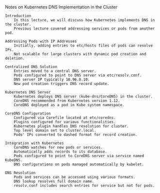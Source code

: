Notes on Kubernetes DNS Implementation in the Cluster

    Introduction
        In this lecture, we will discuss how Kubernetes implements DNS in the cluster.
        Previous lecture covered addressing services or pods from another pod.

    Addressing Pods with IP Addresses
        Initially, adding entries to etc/hosts files of pods can resolve IPs.
        Not scalable for large clusters with dynamic pod creation and deletion.

    Centralized DNS Solution
        Entries moved to a central DNS server.
        Pods configured to point to DNS server via etc/resolv.conf.
        DNS server IP typically 10.96.0.10.
        New pod creation triggers DNS record update.

    Kubernetes DNS Server
        Kubernetes deploys DNS server (kube-dns/CoreDNS) in the cluster.
        CoreDNS recommended from Kubernetes version 1.12.
        CoreDNS deployed as a pod in Kube system namespace.

    CoreDNS Configuration
        Configured via Corefile located at etc/coredns.
        Plugins configured for various functionalities.
        Kubernetes plugin handles DNS resolution for cluster.
        Top level domain set to cluster.local.
        Pods' IPs converted to dashed format for record creation.

    Integration with Kubernetes
        CoreDNS watches for new pods or services.
        Automatically adds records to its database.
        Pods configured to point to CoreDNS server via service named KubeDNS.
        DNS configurations on pods managed automatically by kubelet.

    DNS Resolution
        Pods and services can be accessed using various formats.
        DNS lookup resolves full domain name.
        resolv.conf includes search entries for service but not for pods.

